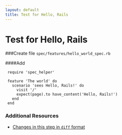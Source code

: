 ```yaml
---
layout: default
title: Test for Hello, Rails
---
```


<h1 id="main">Test for Hello, Rails</h1>

###Create file `spec/features/hello_world_spec.rb`

####Add
```
 require 'spec_helper'
 
 feature 'The world' do
   scenario 'sees Hello, Rails!' do
     visit '/'
     expect(page).to have_content('Hello, Rails!')
   end
 end
```



### Additional Resources

* [Changes in this step in `diff` format](https://github.com/software-academy/rails_getting_started_bdd/commit/fceaecd67f9f556d74e6bd441eb46bb2cc7b0cfc)

